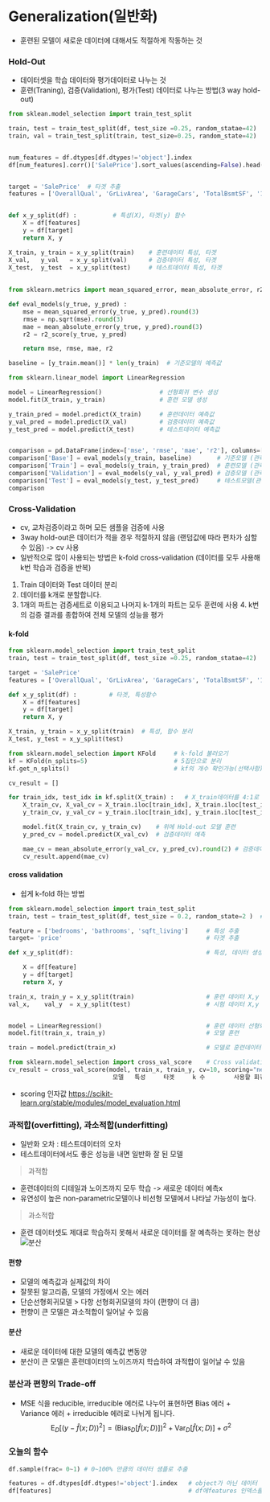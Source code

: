 # Generalization(일반화)
- 훈련된 모델이 새로운 데이터에 대해서도 적절하게 작동하는 것

### Hold-Out
- 데이터셋을 학습 데이터와 평가데이터로 나누는 것
- 훈련(Traning), 검증(Validation), 평가(Test) 데이터로 나누는 방법(3 way hold- out)
```python
from sklean.model_selection import train_test_split                    # 데이터 나누기(hold-out)

train, test = train_test_split(df, test_size =0.25, random_statae=42)  # df에서 train과 test 데이터로( 75% : 25%) 나누기
train, val = train_test_split(train, test_size=0.25, random_state=42)  # train에서 train과 val 데이터로 (75% : 25%) 나누기


num_features = df.dtypes[df.dtypes!='object'].index                        # 수치데이터 변수저장
df[num_features].corr()['SalePrice'].sort_values(ascending=False).head(10) # 상관계수 구하기


target = 'SalePrice'  # 타겟 추출
features = ['OverallQual', 'GrLivArea', 'GarageCars', 'TotalBsmtSF', '1stFlrSF', 'FullBath'] # 특성 추출


def x_y_split(df) :          # 특성(X), 타겟(y) 함수
    X = df[features]
    y = df[target]
    return X, y

X_train, y_train = x_y_split(train)    # 훈련데이터 특성, 타겟 
X_val,   y_val   = x_y_split(val)      # 검증데이터 특성, 타겟 
X_test,  y_test  = x_y_split(test)     # 테스트데이터 특성, 타겟
 
 
from sklearn.metrics import mean_squared_error, mean_absolute_error, r2_score   # 회귀평가지표

def eval_models(y_true, y_pred) :
    mse = mean_squared_error(y_true, y_pred).round(3)
    rmse = np.sqrt(mse).round(3)
    mae = mean_absolute_error(y_true, y_pred).round(3)
    r2 = r2_score(y_true, y_pred)

    return mse, rmse, mae, r2

baseline = [y_train.mean()] * len(y_train)  # 기준모델의 예측값

from sklearn.linear_model import LinearRegression

model = LinearRegression()                # 선형회귀 변수 생성
model.fit(X_train, y_train)               # 훈련 모델 생성

y_train_pred = model.predict(X_train)     # 훈련데이터 예측값
y_val_pred = model.predict(X_val)         # 검증데이터 예측값
y_test_pred = model.predict(X_test)       # 테스트데이터 예측값


comparison = pd.DataFrame(index=['mse', 'rmse', 'mae', 'r2'], columns=['Base', 'Train', 'Validation', 'Test'])  # 회귀평가지표 데이터프레임 생성
comparison['Base'] = eval_models(y_train, baseline)       # 기준모델 (관측값, 예측값)
comparison['Train'] = eval_models(y_train, y_train_pred)  # 훈련모델 (관측값, 예측값)
comparison['Validation'] = eval_models(y_val, y_val_pred) # 검증모델 (관측값, 예측값)
comparison['Test'] = eval_models(y_test, y_test_pred)     # 테스트모델(관측값, 예측값)
comparison
```

### Cross-Validation
- cv, 교차검증이라고 하며 모든 샘플을 검증에 사용
- 3way hold-out은 데이터가 적을 경우 적절하지 않음 (랜덤값에 따라 편차가 심할 수 있음) -> cv 사용
- 일반적으로 많이 사용되는 방법은 k-fold cross-validation (데이터를 모두 사용해 k번 학습과 검증을 반복)
 1. Train 데이터와 Test 데이터 분리
 2. 데이터를 k개로 분할합니다.
 3. 1개의 파트는 검증세트로 이용되고 나머지 k-1개의 파트는 모두 훈련에 사용  4. k번의 검증 결과를 종합하여 전체 모델의 성능을 평가

#### k-fold
```python
from sklearn.model_selection import train_test_split
train, test = train_test_split(df, test_size =0.25, random_statae=42)  # df에서 train과 test 데이터로( 75% : 25%) 나누기

target = 'SalePrice'
features = ['OverallQual', 'GrLivArea', 'GarageCars', 'TotalBsmtSF', '1stFlrSF', 'FullBath']

def x_y_split(df) :         # 타겟, 특성함수
    X = df[features]
    y = df[target]
    return X, y

X_train, y_train = x_y_split(train)  # 특성, 함수 분리
X_test, y_test = x_y_split(test)

from sklearn.model_selection import KFold     # k-fold 불러오기
kf = KFold(n_splits=5)                        # 5집단으로 분리
kf.get_n_splits()                             # kf의 개수 확인가능(선택사항)

cv_result = []         

for train_idx, test_idx in kf.split(X_train) :   # X_train데이터를 4:1로 나누어 인덱스에 저장
    X_train_cv, X_val_cv = X_train.iloc[train_idx], X_train.iloc[test_idx]
    y_train_cv, y_val_cv = y_train.iloc[train_idx], y_train.iloc[test_idx]

    model.fit(X_train_cv, y_train_cv)    # 위에 Hold-out 모델 훈련
    y_pred_cv = model.predict(X_val_cv)  # 검증데이터 예측

    mae_cv = mean_absolute_error(y_val_cv, y_pred_cv).round(2) # 검증데이터의 mae
    cv_result.append(mae_cv)
```
#### cross validation
- 쉽게 k-fold 하는 방법
```python
from sklearn.model_selection import train_test_split
train, test = train_test_split(df, test_size = 0.2, random_state=2 )  # 훈련데이터 80 : 시험데이터 20

feature = ['bedrooms', 'bathrooms', 'sqft_living']     # 특성 추출
target= 'price'                                        # 타겟 추출

def x_y_split(df):                                     # 특성, 데이터 생성 함수

    X = df[feature]                                  
    y = df[target]
    return X, y

train_x, train_y = x_y_split(train)                    # 훈련 데이터 X,y
val_x,    val_y  = x_y_split(test)                     # 시험 데이터 X,y


model = LinearRegression()                             # 훈련 데이터 선형회귀
model.fit(train_x, train_y)                            # 모델 훈련

train = model.predict(train_x)                         # 모델로 훈련데이터 예측

from sklearn.model_selection import cross_val_score    # Cross validation 
cv_result = cross_val_score(model, train_x, train_y, cv=10, scoring="neg_root_mean_squared_error")  # k-fold 10개 rmse 값
                             모델   특성     타겟     k 수        사용할 회귀지표(neg = 마이너스(낮아야 좋기때문에))
```
- scoring 인자값 https://scikit-learn.org/stable/modules/model_evaluation.html   


### 과적합(overfitting), 과소적합(underfitting)
- 일반화 오차 : 테스트데이터의 오차
- 테스트데이터에서도 좋은 성능을 내면 일반화 잘 된 모델
> 과적합
  - 훈련데이터의 디테일과 노이즈까지 모두 학습 -> 새로운 데이터 예측x
  - 유연성이 높은 non-parametric모델이나 비선형 모델에서 나타날 가능성이 높다.
> 과소적합
  - 훈련 데이터셋도 제대로 학습하지 못해서 새로운 데이터를 잘 예측하는 못하는 현상
![분산](https://user-images.githubusercontent.com/110000734/188460420-8591d2c3-890e-4505-89bb-965a7b92dd68.png)


#### 편향 
- 모델의 예측값과 실제값의 차이
- 잘못된 알고리즘, 모델의 가정에서 오는 에러
- 단순선형회귀모델 > 다항 선형회귀모델의 차이 (편향이 더 큼)
- 편향이 큰 모델은 과소적합이 일어날 수 있음
#### 분산
- 새로운 데이터에 대한 모델의 예측값 변동양
- 분산이 큰 모델은 훈련데이터의 노이즈까지 학습하여 과적합이 일어날 수 있음

### 분산과 편향의 Trade-off
- MSE 식을 reducible, irreducible 에러로 나누어 표현하면 Bias 에러 + Variance 에러 + irreducible 에러로 나뉘게 됩니다.
$${\displaystyle \operatorname {E} _{D}{\Big [}{\big (}y-{\hat {f}}(x;D){\big )}^{2}{\Big ]}={\Big (}\operatorname {Bias} _{D}{\big [}{\hat {f}}(x;D){\big ]}{\Big )}^{2}+\operatorname {Var} _{D}{\big [}{\hat {f}}(x;D){\big ]}+\sigma ^{2}}$$



### 오늘의 함수
```python
df.sample(frac= 0~1) # 0~100% 만큼의 데이터 샘플로 추출

features = df.dtypes[df.dtypes!='object'].index   # object가 아닌 데이터 인덱스 저장
df[features]                                      # df에features 인덱스를 가진 데이터)
```

